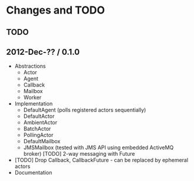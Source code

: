 # Changes and TODO

## TODO

## 2012-Dec-?? / 0.1.0

* Abstractions
  * Actor
  * Agent
  * Callback
  * Mailbox
  * Worker
* Implementation
  * DefaultAgent (polls registered actors sequentially)
  * DefaultActor
  * AmbientActor
  * BatchActor
  * PollingActor
  * DefaultMailbox
  * JMSMailbox (tested with JMS API using embedded ActiveMQ broker) [TODO] 2-way messaging with Future<T>
* [TODO] Drop Callback, CallbackFuture - can be replaced by ephemeral actors
* Documentation
